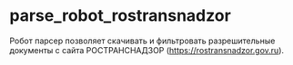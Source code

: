 # parse_robot_rostransnadzor
Робот парсер позволяет скачивать и фильтровать разрешительные документы с сайта РОСТРАНСНАДЗОР (https://rostransnadzor.gov.ru).
